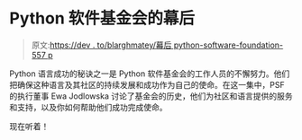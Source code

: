 # Python 软件基金会的幕后

> 原文:[https://dev . to/blarghmatey/幕后 python-software-foundation-557 p](https://dev.to/blarghmatey/behind-the-scenes-at-the-python-software-foundation-557p)

Python 语言成功的秘诀之一是 Python 软件基金会的工作人员的不懈努力。他们把确保这种语言及其社区的持续发展和成功作为自己的使命。在这一集中，PSF 的执行董事 Ewa Jodlowska 讨论了基金会的历史，他们为社区和语言提供的服务和支持，以及你如何帮助他们成功完成使命。

现在听着！